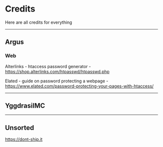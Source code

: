 # Credits

Here are all credits for everything

---

## Argus

### Web

Alterlinks - htaccess password generator - https://shop.alterlinks.com/htpasswd/htpasswd.php

Elated - guide on password protecting a webpage - https://www.elated.com/password-protecting-your-pages-with-htaccess/

---

## YggdrasilMC

---

## Unsorted

https://dont-ship.it